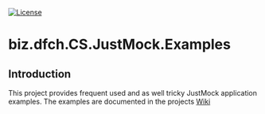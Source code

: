 [![License](https://img.shields.io/badge/license-Apache%20License%202.0-blue.svg)](https://github.com/dfensgmbh/biz.dfch.CS.JustMock.Examples/blob/master/LICENSE)

# biz.dfch.CS.JustMock.Examples

## Introduction

This project provides frequent used and as well tricky JustMock application examples. The examples are documented in the projects [Wiki](https://github.com/dfensgmbh/biz.dfch.CS.JustMock.Examples/wiki)
